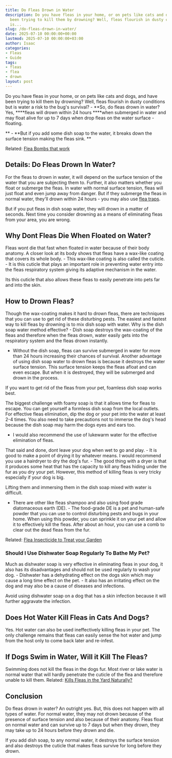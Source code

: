 ```yaml
---
title: Do Fleas Drown in Water
description: Do you have fleas in your home, or on pets like cats and dogs, and have
  been trying to kill them by drowning? Well, fleas flourish in dusty conditions but
  is...
slug: /do-fleas-drown-in-water/
date: 2025-07-10 00:00:00+00:00
lastmod: 2025-07-10 00:00:00+03:00
author: Isaac
categories:
- Fleas
- Guide
tags:
- fleas
- flea
- drown
layout: post
---
```

Do you have fleas in your home, or on pets like cats and dogs, and have been trying to kill them by drowning? Well, fleas flourish in dusty conditions but is water a risk to the bug's survival? - **So, do fleas drown in water? Yes, ****fleas will drown within 24 hours ****when submerged in water and may float alive for up to 7 days when drop fleas on the water surface - floating.

** - **But if you add some dish soap to the water, it breaks down the surface tension making the fleas sink. **

Related: [Flea Bombs that work](https://pestpolicy.com/best-fogger-for-fleas/)

##  Details: Do Fleas Drown In Water?

For the fleas to drown in water, it will depend on the surface tension of the water that you are subjecting them to. Further, it also matters whether you float or submerge the fleas. In water with normal surface tension, fleas will just float and even jump away from danger. But if they submerge the fleas in normal water, they'll drown within 24 hours - you may also use [flea traps](https://pestpolicy.com/best-flea-trap/).

But if you put fleas in dish soap water, they will drown in a matter of seconds. Next time you consider drowning as a means of eliminating fleas from your area, you are wrong.

##  **Why Dont Fleas Die When Floated on Water?**

Fleas wont die that fast when floated in water because of their body anatomy. A closer look at its body shows that fleas have a wax-like coating that covers its whole body. - This wax-like coating is also called the cuticle. - It is this cuticle that plays an important role in preventing water entry into the fleas respiratory system giving its adaptive mechanism in the water.

Its this cuticle that also allows these fleas to easily penetrate into pets far and into the skin.

##  **How to Drown Fleas?**

Though the wax-coating makes it hard to drown fleas, there are techniques that you can use to get rid of these disturbing pests. The easiest and fastest way to kill fleas by drowning is to mix dish soap with water. Why is the dish soap water method effective? - Dish soap destroys the wax-coating of the fleas and therefore when the fleas drown, water easily gets into the respiratory system and the fleas drown instantly.

- Without the dish soap, fleas can survive submerged in water for more than 24 hours increasing their chances of survival. Another advantage of using dish soap water to drown fleas is because it destroys the water surface tension. This surface tension keeps the fleas afloat and can even escape. But when it is destroyed, they will be submerged and drown in the process.

If you want to get rid of the fleas from your pet, foamless dish soap works best.

The biggest challenge with foamy soap is that it allows time for fleas to escape. You can get yourself a formless dish soap from the local outlets. For effective fleas elimination, dip the dog or your pet into the water at least 2-4 times. You also need to take precautions not to immerse the dog's head because the dish soap may harm the dogs eyes and ears too.

- I would also recommend the use of lukewarm water for the effective elimination of fleas.

That said and done, dont leave your dog when wet to go and play. - It is good to make a point of drying it by whatever means. I would recommend you use a hairdryer to dry the dog's fur. - The good thing with a dryer is that it produces some heat that has the capacity to kill any fleas hiding under the fur as you dry your pet. However, this method of killing fleas is very tricky especially if your dog is big.

Lifting them and immersing them in the dish soap mixed with water is difficult.

- There are other like fleas shampoo and also using food grade diatomaceous earth (DE). - The food-grade DE is a pet and human-safe powder that you can use to control disturbing pests and bugs in your home. When using this powder, you can sprinkle it on your pet and allow it to effectively kill the fleas. After about an hour, you can use a comb to clear out the dead fleas from the fur.

Related: [Flea Insecticide to Treat your Garden](https://pestpolicy.com/best-flea-spray-for-yard/)

###  **Should I Use Dishwater Soap Regularly To Bathe My Pet?**

Much as dishwater soap is very effective in eliminating fleas in your dog, it also has its disadvantages and should not be used regularly to wash your dog. - Dishwater has a dehydrating effect on the dogs skin which may cause a long time effect on the pet. - It also has an irritating effect on the dog and may also be a cause of diseases and infections.

Avoid using dishwater soap on a dog that has a skin infection because it will further aggravate the infection.

##  **Does Hot Water Kill Fleas in Cats And Dogs?**

Yes. Hot water can also be used ineffectively killing fleas in your pet. The only challenge remains that fleas can easily sense the hot water and jump from the host only to come back later and re-infest.

##  **If Dogs Swim in Water, Will it Kill The Fleas?**

Swimming does not kill the fleas in the dogs fur. Most river or lake water is normal water that will hardly penetrate the cuticle of the flea and therefore unable to kill them. Related: [Kills Fleas in the Yard Naturally? ](https://pestpolicy.com/what-kills-fleas-in-the-yard-naturally/)

##  Conclusion

Do fleas drown in water? An outright yes. But, this does not happen with all types of water. For normal water, they may not drown because of the presence of surface tension and also because of their anatomy. Fleas float on normal water and can survive up to 7 days but when they drown, they may take up to 24 hours before they drown and die.

If you add dish soap, to any normal water, it destroys the surface tension and also destroys the cuticle that makes fleas survive for long before they drown.